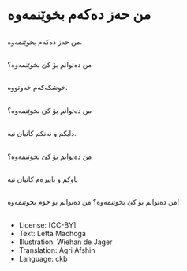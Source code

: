 # من حەز دەكەم بخوێنمەوە

##
من حەز دەكەم بخوێنمەوە.

##
من دەتوانم بۆ كێ بخوێنمەوە؟

##
خوشكەكەم خەوتووە.

##
من دەتوانم بۆ كێ بخوێنمەوە؟

##
دایكم و نه‌‌نکم كاتیان نیه.

##
من دەتوانم بۆ كێ بخوێنمەوە؟

##
باوكم و باپیرەم كاتیان نیه

##
من دەتوانم بۆ كێ بخوێنمەوە؟ من دەتوانم بۆ خۆم بخوێنمەوە!

##
* License: [CC-BY]
* Text: Letta Machoga
* Illustration: Wiehan de Jager
* Translation: Agri Afshin
* Language: ckb
